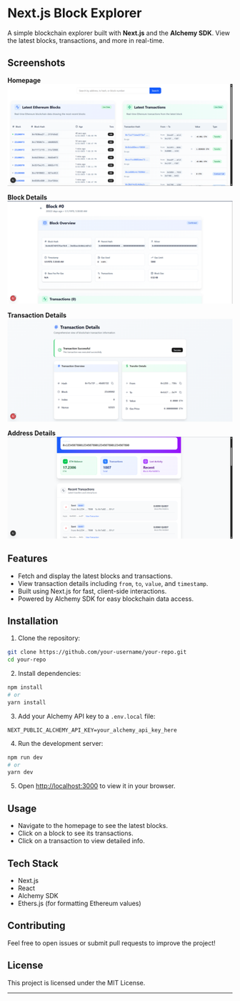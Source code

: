 
# Next.js Block Explorer

A simple blockchain explorer built with **Next.js** and the **Alchemy SDK**. View the latest blocks, transactions, and more in real-time.

## Screenshots

**Homepage**  
![Homepage](./screenshots/HomePage.png)

**Block Details**  
![Block Details](./screenshots/Block.png)

**Transaction Details**  
![Transaction Details](./screenshots/Transaction.png)

**Address Details**  
![Address Details](./screenshots/Address.png)

## Features

* Fetch and display the latest blocks and transactions.
* View transaction details including `from`, `to`, `value`, and `timestamp`.
* Built using Next.js for fast, client-side interactions.
* Powered by Alchemy SDK for easy blockchain data access.

## Installation

1. Clone the repository:

```bash
git clone https://github.com/your-username/your-repo.git
cd your-repo
```

2. Install dependencies:

```bash
npm install
# or
yarn install
```

3. Add your Alchemy API key to a `.env.local` file:

```env
NEXT_PUBLIC_ALCHEMY_API_KEY=your_alchemy_api_key_here
```

4. Run the development server:

```bash
npm run dev
# or
yarn dev
```

5. Open [http://localhost:3000](http://localhost:3000) to view it in your browser.

## Usage

* Navigate to the homepage to see the latest blocks.
* Click on a block to see its transactions.
* Click on a transaction to view detailed info.

## Tech Stack

* Next.js
* React
* Alchemy SDK
* Ethers.js (for formatting Ethereum values)

## Contributing

Feel free to open issues or submit pull requests to improve the project!

## License

This project is licensed under the MIT License.

---
